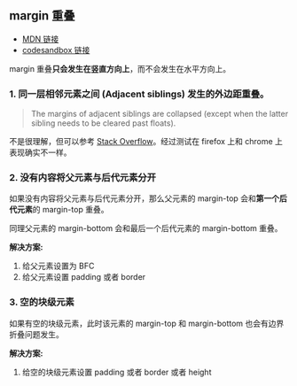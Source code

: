 ## margin 重叠

- [MDN 链接](https://developer.mozilla.org/zh-CN/docs/Web/CSS/CSS_Box_Model/Mastering_margin_collapsing)
- [codesandbox 链接](https://codesandbox.io/s/margin-chongdie-sfyyo?file=/src/demo3.jsx)

margin 重叠**只会发生在竖直方向上**，而不会发生在水平方向上。

### 1. 同一层相邻元素之间 (Adjacent siblings) 发生的外边距重叠。

> The margins of adjacent siblings are collapsed (except when the latter sibling needs to be cleared past floats).

不是很理解，但可以参考 [Stack Overflow](https://stackoverflow.com/a/62363503/8018862)。经过测试在 firefox 上和 chrome 上表现确实不一样。

### 2. 没有内容将父元素与后代元素分开

如果没有内容将父元素与后代元素分开，那么父元素的 margin-top 会和**第一个后代元素**的 margin-top 重叠。  

同理父元素的 margin-bottom 会和最后一个后代元素的 margin-bottom 重叠。  

**解决方案:**  

1. 给父元素设置为 BFC
2. 给父元素设置 padding 或者 border


### 3. 空的块级元素

如果有空的块级元素，此时该元素的 margin-top 和 margin-bottom 也会有边界折叠问题发生。

**解决方案:**  

1. 给空的块级元素设置 padding 或者 border 或者 height